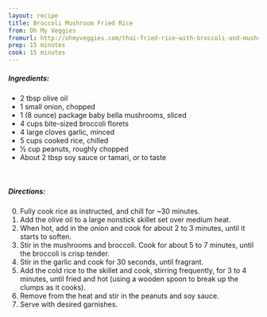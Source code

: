 ```yaml
---
layout: recipe
title: Broccoli Mushroom Fried Rice
from: Oh My Veggies
fromurl: http://ohmyveggies.com/thai-fried-rice-with-broccoli-and-mushrooms/
prep: 15 minutes
cook: 15 minutes
---
```


##### Ingredients:

* 2 tbsp olive oil
* 1 small onion, chopped
* 1 (8 ounce) package baby bella mushrooms, sliced
* 4 cups bite-sized broccoli florets
* 4 large cloves garlic, minced
* 5 cups cooked rice, chilled
* ½ cup peanuts, roughly chopped
* About 2 tbsp soy sauce or tamari, or to taste

<br>

##### Directions:

0. Fully cook rice as instructed, and chill for ~30 minutes.
1. Add the olive oil to a large nonstick skillet set over medium heat. 
2. When hot, add in the onion and cook for about 2 to 3 minutes, until it starts to soften.
3. Stir in the mushrooms and broccoli. Cook for about 5 to 7 minutes, until the broccoli is crisp tender.
4. Stir in the garlic and cook for 30 seconds, until fragrant. 
5. Add the cold rice to the skillet and cook, stirring frequently, for 3 to 4 minutes, until fried and hot (using a wooden spoon to break up the clumps as it cooks).
6. Remove from the heat and stir in the peanuts and soy sauce.
7. Serve with desired garnishes.

